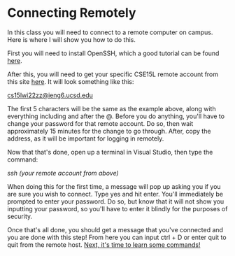 
# Connecting Remotely

In this class you will need to connect to a remote computer on campus. Here is where I will show you how to do this.

First you will need to install OpenSSH, which a good tutorial can be found [here](https://docs.microsoft.com/en-us/windows-server/administration/openssh/openssh_install_firstuse).

After this, you will need to get your specific CSE15L remote account from this site [here](https://sdacs.ucsd.edu/~icc/index.php).
It will look something like this: 

cs15lwi22zz@ieng6.ucsd.edu

The first 5 characters will be the same as the example above, along with everything including and after the @. Before you do anything, you'll have to change your password for that remote account. Do so, then wait approximately 15 minutes for the change to go through. After, copy the address, as it will be important for logging in remotely.

Now that that's done, open up a terminal in Visual Studio, then type the command:

*ssh (your remote account from above)*

When doing this for the first time, a message will pop up asking you if you are sure you wish to connect. Type yes and hit enter. You'll immediately be prompted to enter your password. Do so, but know that it will not show you inputting your password, so you'll have to enter it blindly for the purposes of security.

Once that's all done, you should get a message that you've connected and you are done with this step! From here you can input ctrl + D or enter quit to quit from the remote host. [Next, it's time to learn some commands!](Commands.md)